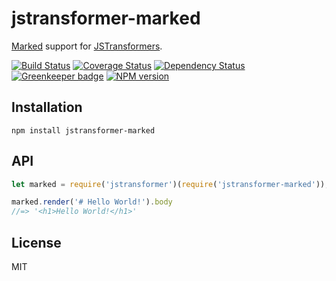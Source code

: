 # jstransformer-marked

[Marked](http://npm.im/marked) support for [JSTransformers](http://github.com/jstransformers).

[![Build Status](https://img.shields.io/travis/jstransformers/jstransformer-marked/master.svg)](https://travis-ci.org/jstransformers/jstransformer-marked)
[![Coverage Status](https://img.shields.io/codecov/c/github/jstransformers/jstransformer-marked/master.svg)](https://codecov.io/gh/jstransformers/jstransformer-marked)
[![Dependency Status](https://img.shields.io/david/jstransformers/jstransformer-marked/master.svg)](http://david-dm.org/jstransformers/jstransformer-marked)
[![Greenkeeper badge](https://badges.greenkeeper.io/jstransformers/jstransformer-marked.svg)](https://greenkeeper.io/)
[![NPM version](https://img.shields.io/npm/v/jstransformer-marked.svg)](https://www.npmjs.org/package/jstransformer-marked)

## Installation

    npm install jstransformer-marked

## API

```js
let marked = require('jstransformer')(require('jstransformer-marked'));

marked.render('# Hello World!').body
//=> '<h1>Hello World!</h1>'
```

## License

MIT
